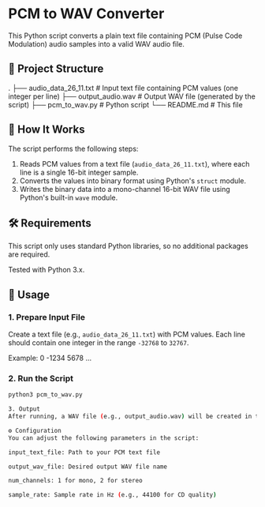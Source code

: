 # PCM to WAV Converter

This Python script converts a plain text file containing PCM (Pulse Code Modulation) audio samples into a valid WAV audio file.

## 📁 Project Structure

.
├── audio_data_26_11.txt # Input text file containing PCM values (one integer per line)
├── output_audio.wav # Output WAV file (generated by the script)
├── pcm_to_wav.py # Python script
└── README.md # This file


## 🧠 How It Works

The script performs the following steps:

1. Reads PCM values from a text file (`audio_data_26_11.txt`), where each line is a single 16-bit integer sample.
2. Converts the values into binary format using Python's `struct` module.
3. Writes the binary data into a mono-channel 16-bit WAV file using Python's built-in `wave` module.

## 🛠️ Requirements

This script only uses standard Python libraries, so no additional packages are required.

Tested with Python 3.x.

## 🚀 Usage

### 1. Prepare Input File

Create a text file (e.g., `audio_data_26_11.txt`) with PCM values. Each line should contain one integer in the range `-32768` to `32767`.

Example:
0
-1234
5678
...


### 2. Run the Script

```bash
python3 pcm_to_wav.py

3. Output
After running, a WAV file (e.g., output_audio.wav) will be created in the same directory.

⚙️ Configuration
You can adjust the following parameters in the script:

input_text_file: Path to your PCM text file

output_wav_file: Desired output WAV file name

num_channels: 1 for mono, 2 for stereo

sample_rate: Sample rate in Hz (e.g., 44100 for CD quality)
